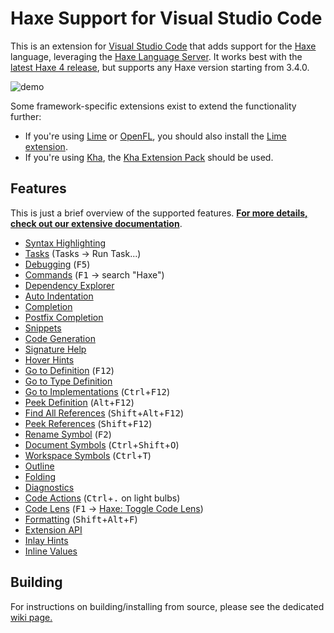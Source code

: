 # Haxe Support for Visual Studio Code

This is an extension for [Visual Studio Code](https://code.visualstudio.com) that adds support for the [Haxe](http://haxe.org/) language,
leveraging the [Haxe Language Server](https://github.com/vshaxe/haxe-language-server). It works best with the [latest Haxe 4 release](https://haxe.org/download/), but supports any Haxe version starting from 3.4.0.

![demo](images/demo2.gif)

Some framework-specific extensions exist to extend the functionality further:

- If you're using [Lime](http://lime.software/) or [OpenFL](http://www.openfl.org/), you should also install the [Lime extension](https://marketplace.visualstudio.com/items?itemName=openfl.lime-vscode-extension).
- If you're using [Kha](http://kha.tech/), the [Kha Extension Pack](https://marketplace.visualstudio.com/items?itemName=kodetech.kha-extension-pack) should be used.

## Features

This is just a brief overview of the supported features. [**For more details, check out our extensive documentation**](https://github.com/vshaxe/vshaxe/wiki).

- [Syntax Highlighting](https://github.com/vshaxe/haxe-TmLanguage)
- [Tasks](https://github.com/vshaxe/vshaxe/wiki/Tasks) (Tasks -> Run Task...)
- [Debugging](https://github.com/vshaxe/vshaxe/wiki/Debugging) (<kbd>F5</kbd>)
- [Commands](https://github.com/vshaxe/vshaxe/wiki/Commands) (<kbd>F1</kbd> -> search "Haxe")
- [Dependency Explorer](https://github.com/vshaxe/vshaxe/wiki/Dependency-Explorer)
- [Auto Indentation](https://github.com/vshaxe/vshaxe/wiki/Auto-Indentation)
- [Completion](https://github.com/vshaxe/vshaxe/wiki/Completion)
- [Postfix Completion](https://github.com/vshaxe/vshaxe/wiki/Postfix-Completion)
- [Snippets](https://github.com/vshaxe/vshaxe/wiki/Snippets)
- [Code Generation](https://github.com/vshaxe/vshaxe/wiki/Code-Generation)
- [Signature Help](https://github.com/vshaxe/vshaxe/wiki/Signature-Help)
- [Hover Hints](https://github.com/vshaxe/vshaxe/wiki/Hover-Hints)
- [Go to Definition](https://github.com/vshaxe/vshaxe/wiki/Go-to-Definition) (<kbd>F12</kbd>)
- [Go to Type Definition](https://github.com/vshaxe/vshaxe/wiki/Go-to-Type-Definition)
- [Go to Implementations](https://github.com/vshaxe/vshaxe/wiki/Go-to-Implementations) (<kbd>Ctrl</kbd>+<kbd>F12</kbd>)
- [Peek Definition](https://github.com/vshaxe/vshaxe/wiki/Peek-Definition) (<kbd>Alt</kbd>+<kbd>F12</kbd>)
- [Find All References](https://github.com/vshaxe/vshaxe/wiki/Find-All-References) (<kbd>Shift</kbd>+<kbd>Alt</kbd>+<kbd>F12</kbd>)
- [Peek References](https://github.com/vshaxe/vshaxe/wiki/Find-All-References) (<kbd>Shift</kbd>+<kbd>F12</kbd>)
- [Rename Symbol](https://github.com/vshaxe/vshaxe/wiki/Rename-Symbol) (<kbd>F2</kbd>)
- [Document Symbols](https://github.com/vshaxe/vshaxe/wiki/Document-Symbols) (<kbd>Ctrl</kbd>+<kbd>Shift</kbd>+<kbd>O</kbd>)
- [Workspace Symbols](https://github.com/vshaxe/vshaxe/wiki/Workspace-Symbols) (<kbd>Ctrl</kbd>+<kbd>T</kbd>)
- [Outline](https://github.com/vshaxe/vshaxe/wiki/Outline)
- [Folding](https://github.com/vshaxe/vshaxe/wiki/Folding)
- [Diagnostics](https://github.com/vshaxe/vshaxe/wiki/Diagnostics)
- [Code Actions](https://github.com/vshaxe/vshaxe/wiki/Code-Actions) (<kbd>Ctrl</kbd>+<kbd>.</kbd> on light bulbs)
- [Code Lens](https://github.com/vshaxe/vshaxe/wiki/Code-Lens) (<kbd>F1</kbd> -> [Haxe: Toggle Code Lens](https://github.com/vshaxe/vshaxe/wiki/Commands#haxe-toggle-code-lens))
- [Formatting](https://github.com/vshaxe/vshaxe/wiki/Formatting) (<kbd>Shift</kbd>+<kbd>Alt</kbd>+<kbd>F</kbd>)
- [Extension API](https://github.com/vshaxe/vshaxe/wiki/Extension-API)
- [Inlay Hints](https://github.com/vshaxe/vshaxe/wiki/Inlay-Hints)
- [Inline Values](https://github.com/vshaxe/vshaxe/wiki/Inline-Values)

## Building

For instructions on building/installing from source, please see the dedicated [wiki page.](https://github.com/vshaxe/vshaxe/wiki/Installation)
